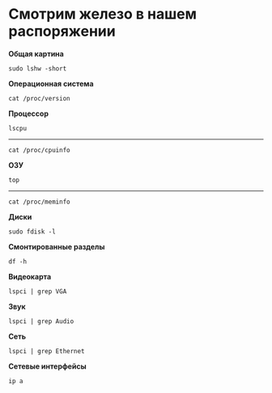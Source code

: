 # Смотрим железо в нашем распоряжении

**Общая картина**

	sudo lshw -short

**Операционная система**

	cat /proc/version

**Процессор**

	lscpu
------
	cat /proc/cpuinfo


**ОЗУ**

	top
----
	cat /proc/meminfo

**Диски**

	sudo fdisk -l

**Смонтированные разделы**

	df -h

**Видеокарта**

	lspci | grep VGA

**Звук**

	lspci | grep Audio

**Сеть**

	lspci | grep Ethernet

**Сетевые интерфейсы**

	ip a